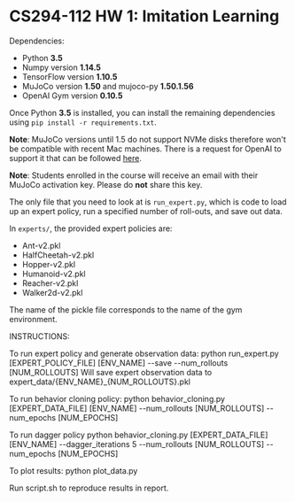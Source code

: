 # CS294-112 HW 1: Imitation Learning

Dependencies:
 * Python **3.5**
 * Numpy version **1.14.5**
 * TensorFlow version **1.10.5**
 * MuJoCo version **1.50** and mujoco-py **1.50.1.56**
 * OpenAI Gym version **0.10.5**

Once Python **3.5** is installed, you can install the remaining dependencies using `pip install -r requirements.txt`.

**Note**: MuJoCo versions until 1.5 do not support NVMe disks therefore won't be compatible with recent Mac machines.
There is a request for OpenAI to support it that can be followed [here](https://github.com/openai/gym/issues/638).

**Note**: Students enrolled in the course will receive an email with their MuJoCo activation key. Please do **not** share this key.

The only file that you need to look at is `run_expert.py`, which is code to load up an expert policy, run a specified number of roll-outs, and save out data.

In `experts/`, the provided expert policies are:
* Ant-v2.pkl
* HalfCheetah-v2.pkl
* Hopper-v2.pkl
* Humanoid-v2.pkl
* Reacher-v2.pkl
* Walker2d-v2.pkl

The name of the pickle file corresponds to the name of the gym environment.

INSTRUCTIONS:

To run expert policy and generate observation data:
python run_expert.py [EXPERT_POLICY_FILE] [ENV_NAME] --save --num_rollouts [NUM_ROLLOUTS]
Will save expert observation data to expert_data/{ENV_NAME}_{NUM_ROLLOUTS}.pkl

To run behavior cloning policy:
python behavior_cloning.py [EXPERT_DATA_FILE] [ENV_NAME] --num_rollouts [NUM_ROLLOUTS] --num_epochs [NUM_EPOCHS]

To run dagger policy
python behavior_cloning.py [EXPERT_DATA_FILE] [ENV_NAME] --dagger_iterations 5 --num_rollouts [NUM_ROLLOUTS] --num_epochs [NUM_EPOCHS]

To plot results:
python plot_data.py

Run script.sh to reproduce results in report.




